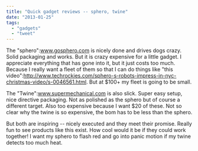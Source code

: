 ```yaml
---
title: "Quick gadget reviews -- sphero, twine"
date: "2013-01-25"
tags: 
  - "gadgets"
  - "tweet"
---
```


The "sphero":www.gosphero.com is nicely done and drives dogs crazy. Solid packaging and works. But it is crazy expensive for a little gadget. I appreciate everything that has gone into it, but it just costs too much. Because I really want a fleet of them so that I can do things like "this video":http://www.techrockies.com/sphero-s-robots-impress-in-nyc-christmas-video/s-0046561.html. But at $100+ my fleet is going to be small.

The "Twine":www.supermechanical.com is also slick. Super easy setup, nice directive packaging. Not as polished as the sphero but of course a different target. Also too expensive because I want $20 of these. Not so clear why the twine is so expensive, the bom has to be less than the sphero.

But both are inspiring -- nicely executed and they meet their promise. Really fun to see products like this exist. How cool would it be if they could work together! I want my sphero to flash red and go into panic motion if my twine detects too much heat.
